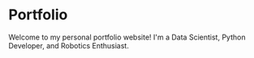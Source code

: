 # Portfolio
Welcome to my personal portfolio website! I'm a Data Scientist, Python Developer, and Robotics Enthusiast.
